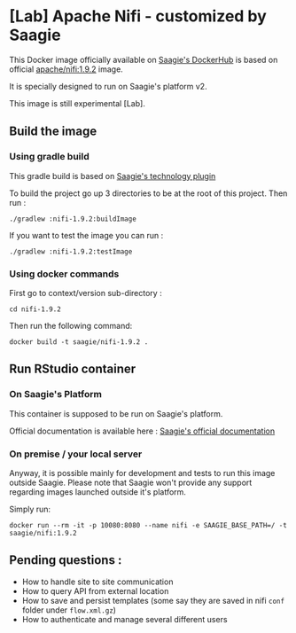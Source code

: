 # [Lab] Apache Nifi - customized by Saagie

This Docker image officially available on [Saagie's DockerHub](https://hub.docker.com/r/saagie/nifi) is based on official [apache/nifi:1.9.2](https://hub.docker.com/r/apache/nifi/) image.

It is specially designed to run on Saagie's platform v2.

This image is still experimental [Lab].

## Build the image

### Using gradle build 

This gradle build is based on [Saagie's technology plugin](https://github.com/saagie/technologies-plugin) 

To build the project go up 3 directories to be at the root of this project.
Then run :

```
./gradlew :nifi-1.9.2:buildImage
```

If you want to test the image you can run :
```
./gradlew :nifi-1.9.2:testImage
```

### Using docker commands

First go to context/version sub-directory :

```
cd nifi-1.9.2
```

Then run the following command:
```
docker build -t saagie/nifi-1.9.2 .
```
     
## Run RStudio container

### On Saagie's Platform 

This container is supposed to be run on Saagie's platform.

Official documentation is available here : [Saagie's official documentation](https://docs.saagie.io/product/latest/sdk/index.html)

### On premise / your local server

Anyway, it is possible mainly for development and tests to run this image outside Saagie.
Please note that Saagie won't provide any support regarding images launched outside it's platform.

Simply run: 
```
docker run --rm -it -p 10080:8080 --name nifi -e SAAGIE_BASE_PATH=/ -t saagie/nifi:1.9.2
```

## Pending questions :
 - How to handle site to site communication
 - How to query API from external location
 - How to save and persist templates (some say they are saved in nifi `conf` folder under `flow.xml.gz`)
 - How to authenticate and manage several different users
